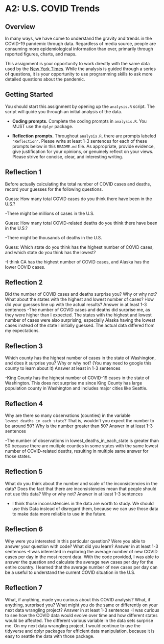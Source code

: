 # A2: U.S. COVID Trends

## Overview
In many ways, we have come to understand the gravity and trends in the COVID-19 pandemic through data. Regardless of media source, people are consuming more epidemiological information than ever, primarily through reported figures, charts, and maps.

This assignment is your opportunity to work directly with the same data used by the [New York Times](https://github.com/nytimes/covid-19-data/). While the analysis is guided through a series of questions, it is your opportunity to use programming skills to ask more detailed questions about the pandemic.

## Getting Started
You should start this assignment by opening up the `analysis.R` script. The script will guide you through an initial analysis of the data.

* **Coding prompts.** Complete the coding prompts in `analysis.R`. You MUST use the `dplyr` package.

* **Reflection prompts.** Throughout `analysis.R`, there are prompts labeled `"Reflection"`. Please write at least 1-3 sentences for each of these prompts below in this `README.md` file. As appropriate, provide evidence, give justification for your opinions, or genuinely reflect on your views. Please strive for concise, clear, and interesting writing.

## Reflection 1
Before actually calculating the total number of COVID cases and deaths, record your guesses for the following questions.

Guess: How many total COVID cases do you think there have been in the U.S.?

-There might be millions of cases in the U.S.

Guess: How many total COVID-related deaths do you think there have been in the U.S.?

-There might be thousands of deaths in the U.S.

Guess: Which state do you think has the highest number of COVID cases, and which state do you think has the lowest?

-I think CA has the highest number of COVID cases, and Alaska has the lower COVID cases. 

## Reflection 2
Did the number of COVID cases and deaths surprise you? Why or why not? What about the states with the highest and lowest number of cases? How did your guesses line up with the actual results? Answer in at least 1-3 sentences
-The number of COVID cases and deaths did surprise me, as they were higher than I expected. The states with the highest and lowest number of cases were also surprising, especially Alaska having the lowest cases instead of the state I initially guessed. The actual data differed from my expectations.

## Reflection 3
Which county has the highest number of cases in the state of Washington, and does it surprise you? Why or why not? (You may need to google this county to learn about it) Answer at least in 1-3 sentences

-King County has the highest number of COVID-19 cases in the state of Washington. This does not surprise me since  King County has large population county in Washington and includes major cities like Seattle.

## Reflection 4
Why are there so many observations (counties) in the variable `lowest_deaths_in_each_state`? That is, wouldn't you expect the number to be around 50? Why is the number greater than 50? Answer in at least 1-3 sentences

-The number of observations in lowest_deaths_in_each_state is greater than 50 because there are multiple counties in some states with the same lowest number of COVID-related deaths, resulting in multiple same answer for those states.

## Reflection 5
What do you think about the number and scale of the inconsistencies in the data? Does the fact that there are inconsistencies mean that people should not use this data? Why or why not? Answer in at least 1-3 sentences

- I think those inconsistencies in the data are worth to study. We should use this Data instead of disregard them, because we can use those data to make data more reliable to use in the future.

## Reflection 6
Why were you interested in this particular question? Were you able to answer your question with code? What did you learn? Answer in at least 1-3 sentences
-I was interested in exploring the average number of new COVID cases per day in the most recent data. With the code provided, I was able to answer the question and calculate the average new cases per day for the entire country. I learned that the average number of new cases per day can be a useful to understand the current COVID situation in the U.S.

## Reflection 7
What, if anything, made you curious about this COVID analysis? What, if anything, surprised you? What might you do the same or differently on your next data wrangling project? Answer in at least 1-3 sentences
-I was curious to see how the COVID data would evolve over time and how different states would be affected. The different various variable in the data sets surprise me. On my next data wrangling project, I would continue to use the tidyverse and dplyr packages for efficient data manipulation, because it is easy to seattle the data with those package.
